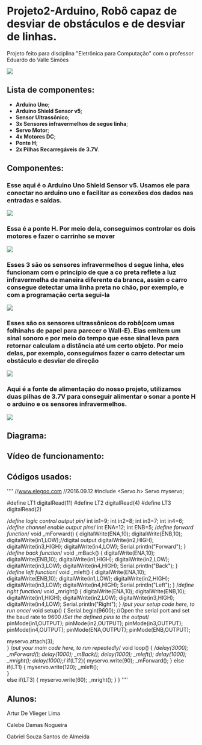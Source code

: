 # Projeto2-Arduino, Robô capaz de desviar de obstáculos e de desviar de linhas.
Projeto feito para disciplina "Eletrônica para Computação" com o professor Eduardo do Valle Simões

<img src="./imagens_robo/robo_frente.jpeg">

## Lista de componentes:
* **Arduino Uno**;
* **Arduino Shield Sensor v5**;
* **Sensor Ultrassônico**;
* **3x Sensores infravermelhos de segue linha**;
* **Servo Motor**;
* **4x Motores DC**;
* **Ponte H**;
* **2x Pilhas Recarregáveis de 3.7V**.

## Componentes:
<h3>Esse aqui é o Arduino Uno Shield Sensor v5. Usamos ele para conectar no arduino uno e facilitar as conexões dos dados nas entradas e saídas.</h3>
<img src="./imagens_robo/robo_arduino.jpeg"> 

<h3>Essa é a ponte H. Por meio dela, conseguimos controlar os dois motores e fazer o carrinho se mover</h3>
<img src="./imagens_robo/robo_ponteH.jpeg">

<h3>Esses 3 são os sensores infravermelhos d segue linha, eles funcionam com o princípio de que a co preta reflete a luz infravermelha de maneira diferente da branca, assim o carro consegue detectar uma linha preta no chão, por exemplo, e com a programação certa segui-la</h3>
<img src="./imagens_robo/robo_baixo.jpeg">

<h3>Esses são os sensores ultrassônicos do robô(com umas folhinahs de papel para parecer o Wall-E). Elas emitem um sinal sonoro e por meio do tempo que esse sinal leva para retornar calculam a distância até um certo objeto. Por meio delas, por exemplo, conseguimos fazer o carro detectar um obstáculo e desviar de direção<p></h3>
<img src="./imagens_robo/sonar.jpeg">

<h3>Aqui é a fonte de alimentação do nosso projeto, utilizamos duas pilhas de 3.7V para conseguir alimentar o sonar a ponte H o arduino e os sensores infravermelhos.<p></h3>
<img src="./imagens_robo/robo_bateria.jpeg">



## Diagrama:

## Vídeo de funcionamento:

## Códigos usados:

''''
//www.elegoo.com
//2016.09.12
#include <Servo.h>
Servo myservo;


#define LT1 digitalRead(11)
#define LT2 digitalRead(4)
#define LT3 digitalRead(2)


/*define logic control output pin*/
int in1=9;
int in2=8;
int in3=7;
int in4=6;
/*define channel enable output pins*/
int ENA=12;
int ENB=5;
/*define forward function*/
void _mForward()
{ 
  digitalWrite(ENA,10);
  digitalWrite(ENB,10);
  digitalWrite(in1,LOW);//digital output
  digitalWrite(in2,HIGH);
  digitalWrite(in3,HIGH);
  digitalWrite(in4,LOW);
  Serial.println("Forward");
}
/*define back function*/
void _mBack()
{
  digitalWrite(ENA,10);
  digitalWrite(ENB,10);
  digitalWrite(in1,HIGH);
  digitalWrite(in2,LOW);
  digitalWrite(in3,LOW);
  digitalWrite(in4,HIGH);
  Serial.println("Back");
}
/*define left function*/
void _mleft()
{
  digitalWrite(ENA,10);
  digitalWrite(ENB,10);
  digitalWrite(in1,LOW);
  digitalWrite(in2,HIGH);
  digitalWrite(in3,LOW);
  digitalWrite(in4,HIGH);
  Serial.println("Left");
}
/*define right function*/
void _mright()
{
  digitalWrite(ENA,10);
  digitalWrite(ENB,10);
  digitalWrite(in1,HIGH);
  digitalWrite(in2,LOW);
  digitalWrite(in3,HIGH);
  digitalWrite(in4,LOW);
  Serial.println("Right");
}
/*put your setup code here, to run once*/
void setup() {
 Serial.begin(9600); //Open the serial port and set the baud rate to 9600
/*Set the defined pins to the output*/
  pinMode(in1,OUTPUT);
  pinMode(in2,OUTPUT);
  pinMode(in3,OUTPUT);
  pinMode(in4,OUTPUT);
  pinMode(ENA,OUTPUT);
  pinMode(ENB,OUTPUT);
  
  myservo.attach(3);  
}
/*put your main code here, to run repeatedly*/
void loop() {
/*delay(3000);
_mForward();
delay(1000);
_mBack();
delay(1000);
_mleft();
delay(1000);
_mright();
delay(1000);*/
  if(LT2){
    myservo.write(90);
    _mForward();
  }
  else if(LT1) { 
    myservo.write(120);
    _mleft();                            
  }   
  else if(LT3) {
    myservo.write(60);
    _mright();
  }
}
''''

## Alunos:

Artur De Vlieger Lima

Calebe Damas Nogueira

Gabriel Souza Santos de Almeida

